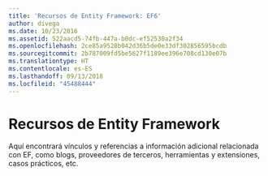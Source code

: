 ```yaml
---
title: 'Recursos de Entity Framework: EF6'
author: divega
ms.date: 10/23/2016
ms.assetid: 522aacd5-74fb-447a-b0dc-ef52530a2f34
ms.openlocfilehash: 2ce85a9528b042d36b5de0e33df302856595bcdb
ms.sourcegitcommit: 2b787009fd5be5627f1189ee396e708cd130e07b
ms.translationtype: HT
ms.contentlocale: es-ES
ms.lasthandoff: 09/13/2018
ms.locfileid: "45488444"
---
```

# <a name="entity-framework-resources"></a>Recursos de Entity Framework
Aquí encontrará vínculos y referencias a información adicional relacionada con EF, como blogs, proveedores de terceros, herramientas y extensiones, casos prácticos, etc.
